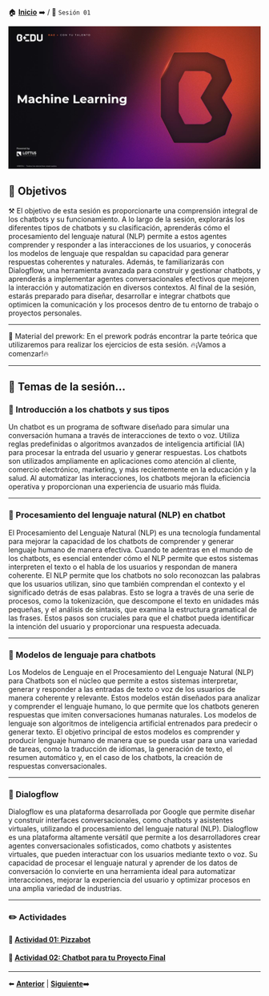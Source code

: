 🏠 [**Inicio**](../README.md) ➡️ / 📖 `Sesión 01`

<div align="center">
    <img src="../BEDU.JPG" alt="Sesion_01">
</div>

## 🎯 Objetivos

⚒️ El objetivo de esta sesión es proporcionarte una comprensión integral de los chatbots y su funcionamiento. A lo largo de la sesión, explorarás los diferentes tipos de chatbots y su clasificación, aprenderás cómo el procesamiento del lenguaje natural (NLP) permite a estos agentes comprender y responder a las interacciones de los usuarios, y conocerás los modelos de lenguaje que respaldan su capacidad para generar respuestas coherentes y naturales. Además, te familiarizarás con Dialogflow, una herramienta avanzada para construir y gestionar chatbots, y aprenderás a implementar agentes conversacionales efectivos que mejoren la interacción y automatización en diversos contextos. Al final de la sesión, estarás preparado para diseñar, desarrollar e integrar chatbots que optimicen la comunicación y los procesos dentro de tu entorno de trabajo o proyectos personales.

---

📘 Material del prework:
En el prework podrás encontrar la parte teórica que utilizaremos para realizar los ejercicios de esta sesión. 
🔥¡Vamos a comenzar!🔥

---

## 📂 Temas de la sesión...


### 📖 Introducción a los chatbots y sus tipos

Un chatbot es un programa de software diseñado para simular una conversación humana a través de interacciones de texto o voz. Utiliza reglas predefinidas o algoritmos avanzados de inteligencia artificial (IA) para procesar la entrada del usuario y generar respuestas. Los chatbots son utilizados ampliamente en aplicaciones como atención al cliente, comercio electrónico, marketing, y más recientemente en la educación y la salud. Al automatizar las interacciones, los chatbots mejoran la eficiencia operativa y proporcionan una experiencia de usuario más fluida.

---

### 📖 Procesamiento del lenguaje natural (NLP) en chatbot

El Procesamiento del Lenguaje Natural (NLP) es una tecnología fundamental para mejorar la capacidad de los chatbots de comprender y generar lenguaje humano de manera efectiva. Cuando te adentras en el mundo de los chatbots, es esencial entender cómo el NLP permite que estos sistemas interpreten el texto o el habla de los usuarios y respondan de manera coherente. El NLP permite que los chatbots no solo reconozcan las palabras que los usuarios utilizan, sino que también comprendan el contexto y el significado detrás de esas palabras. Esto se logra a través de una serie de procesos, como la tokenización, que descompone el texto en unidades más pequeñas, y el análisis de sintaxis, que examina la estructura gramatical de las frases. Estos pasos son cruciales para que el chatbot pueda identificar la intención del usuario y proporcionar una respuesta adecuada.

---

### 📖 Modelos de lenguaje para chatbots

Los Modelos de Lenguaje en el Procesamiento del Lenguaje Natural (NLP) para Chatbots son el núcleo que permite a estos sistemas interpretar, generar y responder a las entradas de texto o voz de los usuarios de manera coherente y relevante. Estos modelos están diseñados para analizar y comprender el lenguaje humano, lo que permite que los chatbots generen respuestas que imiten conversaciones humanas naturales. Los modelos de lenguaje son algoritmos de inteligencia artificial entrenados para predecir o generar texto. El objetivo principal de estos modelos es comprender y producir lenguaje humano de manera que se pueda usar para una variedad de tareas, como la traducción de idiomas, la generación de texto, el resumen automático y, en el caso de los chatbots, la creación de respuestas conversacionales.

---

### 📖 Dialogflow

Dialogflow es una plataforma desarrollada por Google que permite diseñar y construir interfaces conversacionales, como chatbots y asistentes virtuales, utilizando el procesamiento del lenguaje natural (NLP).  Dialogflow es una plataforma altamente versátil que permite a los desarrolladores crear agentes conversacionales sofisticados, como chatbots y asistentes virtuales, que pueden interactuar con los usuarios mediante texto o voz. Su capacidad de procesar el lenguaje natural y aprender de los datos de conversación lo convierte en una herramienta ideal para automatizar interacciones, mejorar la experiencia del usuario y optimizar procesos en una amplia variedad de industrias.


---

### ✏️ Actividades

#### 📕 **[Actividad 01: Pizzabot](/Sesión-07/Actividad-01/README.md)**
#### 📕 **[Actividad 02: Chatbot para tu Proyecto Final](/Sesión-07/Actividad-02/README.md)**


---

⬅️ [**Anterior**](../Sesión-05/README.md) | [**Siguiente**](../Sesión-07/README.md)➡️
